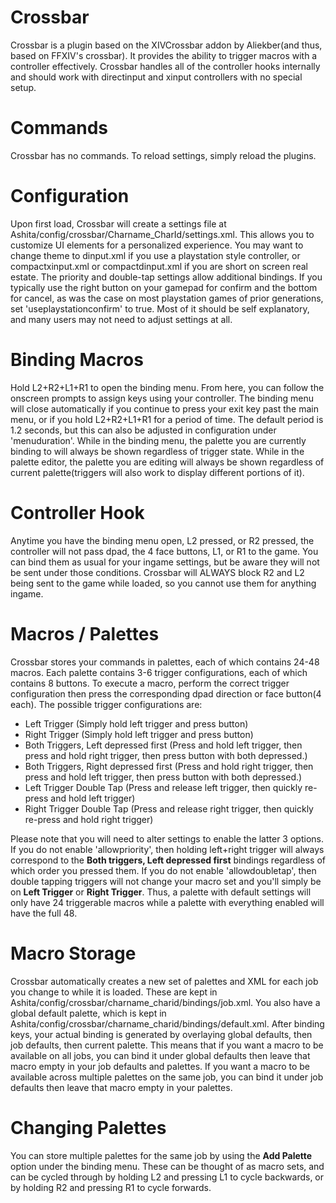 # Crossbar
Crossbar is a plugin based on the XIVCrossbar addon by Aliekber(and thus, based on FFXIV's crossbar).  It provides the ability to trigger macros with a controller effectively.  Crossbar handles all of the controller hooks internally and should work with directinput and xinput controllers with no special setup.

# Commands
Crossbar has no commands.  To reload settings, simply reload the plugins.

# Configuration
Upon first load, Crossbar will create a settings file at Ashita/config/crossbar/Charname_CharId/settings.xml.  This allows you to customize UI elements for a personalized experience.  You may want to change theme to dinput.xml if you use a playstation style controller, or compactxinput.xml or compactdinput.xml if you are short on screen real estate.  The priority and double-tap settings allow additional bindings.  If you typically use the right button on your gamepad for confirm and the bottom for cancel, as was the case on most playstation games of prior generations, set 'useplaystationconfirm' to true. Most of it should be self explanatory, and many users may not need to adjust settings at all.

# Binding Macros
Hold L2+R2+L1+R1 to open the binding menu.  From here, you can follow the onscreen prompts to assign keys using your controller.  The binding menu will close automatically if you continue to press your exit key past the main menu, or if you hold L2+R2+L1+R1 for a period of time.  The default period is 1.2 seconds, but this can also be adjusted in configuration under 'menuduration'.  While in the binding menu, the palette you are currently binding to will always be shown regardless of trigger state.  While in the palette editor, the palette you are editing will always be shown regardless of current palette(triggers will also work to display different portions of it).

# Controller Hook
Anytime you have the binding menu open, L2 pressed, or R2 pressed, the controller will not pass dpad, the 4 face buttons, L1, or R1 to the game.  You can bind them as usual for your ingame settings, but be aware they will not be sent under those conditions.  Crossbar will ALWAYS block R2 and L2 being sent to the game while loaded, so you cannot use them for anything ingame.

# Macros / Palettes
Crossbar stores your commands in palettes, each of which contains 24-48 macros.  Each palette contains 3-6 trigger configurations, each of which contains 8 buttons.  To execute a macro, perform the correct trigger configuration then press the corresponding dpad direction or face button(4 each).  The possible trigger configurations are:
* Left Trigger (Simply hold left trigger and press button)
* Right Trigger (Simply hold left trigger and press button)
* Both Triggers, Left depressed first (Press and hold left trigger, then press and hold right trigger, then press button with both depressed.)
* Both Triggers, Right depressed first (Press and hold right trigger, then press and hold left trigger, then press button with both depressed.)
* Left Trigger Double Tap (Press and release left trigger, then quickly re-press and hold left trigger)
* Right Trigger Double Tap (Press and release right trigger, then quickly re-press and hold right trigger)

Please note that you will need to alter settings to enable the latter 3 options.  If you do not enable 'allowpriority', then holding left+right trigger will always correspond to the **Both triggers, Left depressed first** bindings regardless of which order you pressed them.  If you do not enable 'allowdoubletap', then double tapping triggers will not change your macro set and you'll simply be on **Left Trigger** or **Right Trigger**.  Thus, a palette with default settings will only have 24 triggerable macros while a palette with everything enabled will have the full 48.

# Macro Storage
Crossbar automatically creates a new set of palettes and XML for each job you change to while it is loaded.  These are kept in Ashita/config/crossbar/charname_charid/bindings/job.xml.  You also have a global default palette, which is kept in Ashita/config/crossbar/charname_charid/bindings/default.xml.  After binding keys, your actual binding is generated by overlaying global defaults, then job defaults, then current palette.  This means that if you want a macro to be available on all jobs, you can bind it under global defaults then leave that macro empty in your job defaults and palettes.  If you want a macro to be available across multiple palettes on the same job, you can bind it under job defaults then leave that macro empty in your palettes.

# Changing Palettes
You can store multiple palettes for the same job by using the **Add Palette** option under the binding menu.  These can be thought of as macro sets, and can be cycled through by holding L2 and pressing L1 to cycle backwards, or by holding R2 and pressing R1 to cycle forwards.
